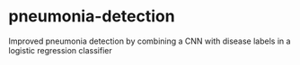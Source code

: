 # pneumonia-detection
Improved pneumonia detection by combining a CNN with disease labels in a logistic regression classifier
